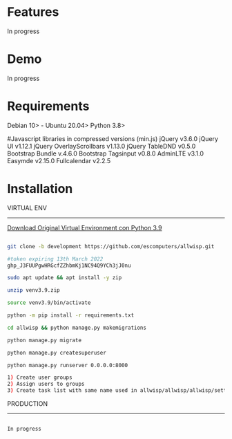 # Features

In progress

# Demo

In progress

# Requirements


Debian 10> - Ubuntu 20.04>
Python        3.8>

#Javascript libraries in compressed versions (min.js)
jQuery                    v3.6.0
jQuery UI                 v1.12.1
jQuery OverlayScrollbars  v1.13.0
jQuery TableDND           v0.5.0
Bootstrap Bundle          v.4.6.0
Bootstrap Tagsinput       v0.8.0
AdminLTE                  v3.1.0
Easymde                   v2.15.0
Fullcalendar              v2.2.5


# Installation 

VIRTUAL ENV
**********

[Download Original Virtual Environment con Python 3.9](http://arpanetitalia.com/venv3.9-ORIGINAL.zip)

```bash

git clone -b development https://github.com/escomputers/allwisp.git

#token expiring 13th March 2022
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

sudo apt update && apt install -y zip

unzip venv3.9.zip

source venv3.9/bin/activate

python -m pip install -r requirements.txt

cd allwisp && python manage.py makemigrations

python manage.py migrate

python manage.py createsuperuser

python manage.py runserver 0.0.0.0:8000

1) Create user groups 
2) Assign users to groups
3) Create task list with same name used in allwisp/allwisp/allwisp/settings.py
```

PRODUCTION
**********
```bash

In progress

```
